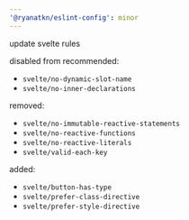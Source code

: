 ```yaml
---
'@ryanatkn/eslint-config': minor
---
```


update svelte rules

disabled from recommended:

- `svelte/no-dynamic-slot-name`
- `svelte/no-inner-declarations`

removed:

- `svelte/no-immutable-reactive-statements`
- `svelte/no-reactive-functions`
- `svelte/no-reactive-literals`
- `svelte/valid-each-key`

added:

- `svelte/button-has-type`
- `svelte/prefer-class-directive`
- `svelte/prefer-style-directive`
